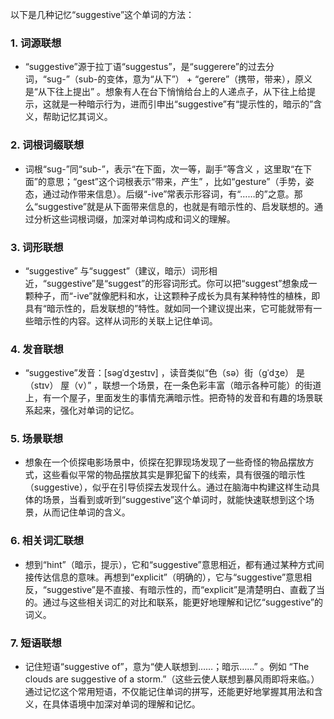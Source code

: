 以下是几种记忆“suggestive”这个单词的方法：

### 1. 词源联想
 - “suggestive”源于拉丁语“suggestus”，是“suggerere”的过去分词，“sug-”（sub-的变体，意为“从下”） + “gerere”（携带，带来），原义是“从下往上提出” 。想象有人在台下悄悄给台上的人递点子，从下往上给提示，这就是一种暗示行为，进而引申出“suggestive”有“提示性的，暗示的”含义，帮助记忆其词义。

### 2. 词根词缀联想
 - 词根“sug-”同“sub-”，表示“在下面，次一等，副手”等含义 ，这里取“在下面”的意思；“gest”这个词根表示“带来，产生” ，比如“gesture”（手势，姿态，通过动作带来信息）。后缀“-ive”常表示形容词，有“……的”之意。那么“suggestive”就是从下面带来信息的，也就是有暗示性的、启发联想的。通过分析这些词根词缀，加深对单词构成和词义的理解。

### 3. 词形联想
 - “suggestive” 与“suggest”（建议，暗示）词形相近，“suggestive”是“suggest”的形容词形式。你可以把“suggest”想象成一颗种子，而“-ive”就像肥料和水，让这颗种子成长为具有某种特性的植株，即具有“暗示性的，启发联想的”特性。就如同一个建议提出来，它可能就带有一些暗示性的内容。这样从词形的关联上记住单词。

### 4. 发音联想
 - “suggestive”发音：[səɡˈdʒestɪv] ，读音类似“色（sə）街（ɡˈdʒe） 是（stɪv） 屋（v）” ，联想一个场景，在一条色彩丰富（暗示各种可能）的街道上，有一个屋子，里面发生的事情充满暗示性。把奇特的发音和有趣的场景联系起来，强化对单词的记忆。

### 5. 场景联想
 - 想象在一个侦探电影场景中，侦探在犯罪现场发现了一些奇怪的物品摆放方式，这些看似平常的物品摆放其实是罪犯留下的线索，具有很强的暗示性（suggestive），似乎在引导侦探去发现什么。通过在脑海中构建这样生动具体的场景，当看到或听到“suggestive”这个单词时，就能快速联想到这个场景，从而记住单词的含义。

### 6. 相关词汇联想
 - 想到“hint”（暗示，提示），它和“suggestive”意思相近，都有通过某种方式间接传达信息的意味。再想到“explicit”（明确的），它与“suggestive”意思相反，“suggestive”是不直接、有暗示性的，而“explicit”是清楚明白、直截了当的。通过与这些相关词汇的对比和联系，能更好地理解和记忆“suggestive”的词义。

### 7. 短语联想
 - 记住短语“suggestive of”，意为“使人联想到……；暗示……” 。例如 “The clouds are suggestive of a storm.”（这些云使人联想到暴风雨即将来临。）通过记忆这个常用短语，不仅能记住单词的拼写，还能更好地掌握其用法和含义，在具体语境中加深对单词的理解和记忆。 